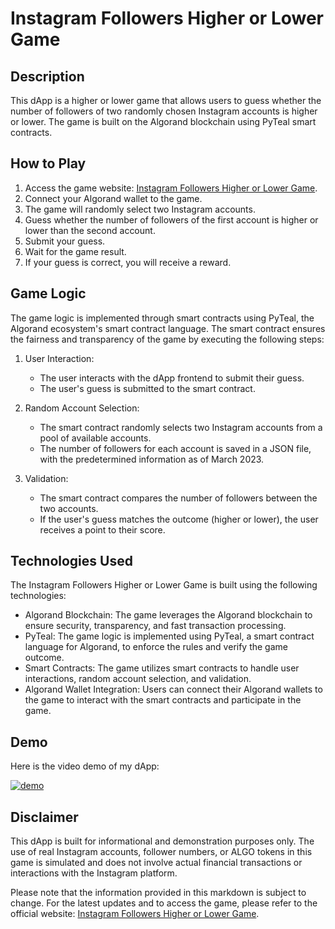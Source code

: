 # Instagram Followers Higher or Lower Game

## Description
This dApp is a higher or lower game that allows users to guess whether the number of followers of two randomly chosen Instagram accounts is higher or lower. The game is built on the Algorand blockchain using PyTeal smart contracts.

## How to Play
1. Access the game website: [Instagram Followers Higher or Lower Game](https://algorand-hl-game.vercel.app/).
2. Connect your Algorand wallet to the game.
3. The game will randomly select two Instagram accounts.
4. Guess whether the number of followers of the first account is higher or lower than the second account.
5. Submit your guess.
6. Wait for the game result.
7. If your guess is correct, you will receive a reward.

## Game Logic
The game logic is implemented through smart contracts using PyTeal, the Algorand ecosystem's smart contract language. The smart contract ensures the fairness and transparency of the game by executing the following steps:

1. User Interaction:
   - The user interacts with the dApp frontend to submit their guess.
   - The user's guess is submitted to the smart contract.

2. Random Account Selection:
   - The smart contract randomly selects two Instagram accounts from a pool of available accounts.
   - The number of followers for each account is saved in a JSON file, with the predetermined information as of March 2023.

3. Validation:
   - The smart contract compares the number of followers between the two accounts.
   - If the user's guess matches the outcome (higher or lower), the user receives a point to their score.

## Technologies Used
The Instagram Followers Higher or Lower Game is built using the following technologies:

- Algorand Blockchain: The game leverages the Algorand blockchain to ensure security, transparency, and fast transaction processing.
- PyTeal: The game logic is implemented using PyTeal, a smart contract language for Algorand, to enforce the rules and verify the game outcome.
- Smart Contracts: The game utilizes smart contracts to handle user interactions, random account selection, and validation.
- Algorand Wallet Integration: Users can connect their Algorand wallets to the game to interact with the smart contracts and participate in the game.

## Demo
Here is the video demo of my dApp:

[![demo](/assets/demo.png 'wow')](https://youtu.be/ff2P4tAmQdc)


## Disclaimer
This dApp is built for informational and demonstration purposes only. The use of real Instagram accounts, follower numbers, or ALGO tokens in this game is simulated and does not involve actual financial transactions or interactions with the Instagram platform.

Please note that the information provided in this markdown is subject to change. For the latest updates and to access the game, please refer to the official website: [Instagram Followers Higher or Lower Game](https://algorand-hl-game.vercel.app/).
